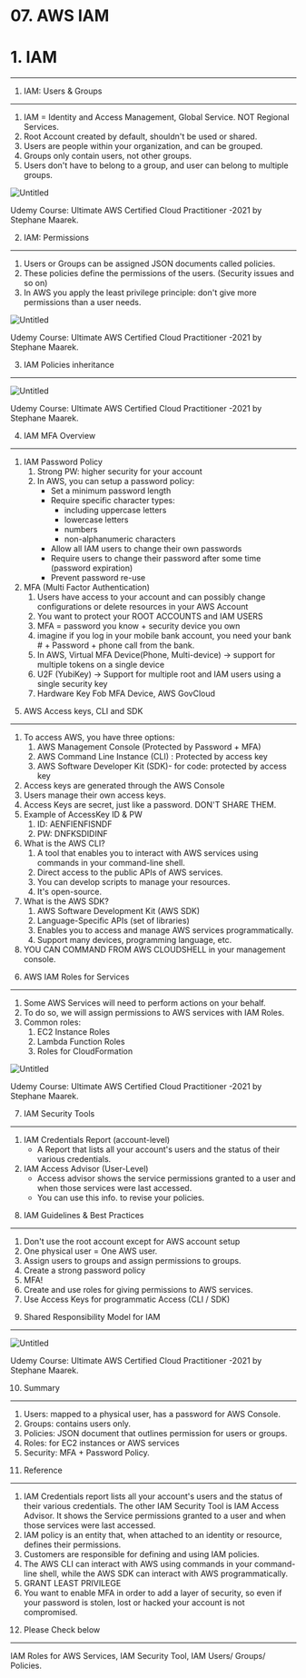 # 07. AWS IAM

# 1. IAM

---

1) IAM: Users & Groups

---

1. IAM = Identity and Access Management, Global Service. NOT Regional Services.
2. Root Account created by default, shouldn't be used or shared.
3. Users are people within your organization, and can be grouped.
4. Groups only contain users, not other groups.
5. Users don't have to belong to a group, and user can belong to multiple groups.

![Untitled](07%20AWS%20IAM%20be2c022a3bde4568b87ef34ec2d2e253/Untitled.png)

Udemy Course: Ultimate AWS Certified Cloud Practitioner -2021 by Stephane Maarek.

2) IAM: Permissions

---

1. Users or Groups can be assigned JSON documents called policies.
2. These policies define the permissions of the users. (Security issues and so on)
3. In AWS you apply the least privilege principle: don't give more permissions than a user needs.

![Untitled](07%20AWS%20IAM%20be2c022a3bde4568b87ef34ec2d2e253/Untitled%201.png)

Udemy Course: Ultimate AWS Certified Cloud Practitioner -2021 by Stephane Maarek.

3) IAM Policies inheritance

---

![Untitled](07%20AWS%20IAM%20be2c022a3bde4568b87ef34ec2d2e253/Untitled%202.png)

Udemy Course: Ultimate AWS Certified Cloud Practitioner -2021 by Stephane Maarek.

4) IAM MFA Overview

---

1. IAM Password Policy
    1. Strong PW: higher security for your account
    2. In AWS, you can setup a password policy:
        - Set a minimum password length
        - Require specific character types:
            - including uppercase letters
            - lowercase letters
            - numbers
            - non-alphanumeric characters
        - Allow all IAM users to change their own passwords
        - Require users to change their password after some time (password expiration)
        - Prevent password re-use
2. MFA (Multi Factor Authentication)
    1. Users have access to your account and can possibly change configurations or delete resources in your AWS Account
    2. You want to protect your ROOT ACCOUNTS and IAM USERS
    3. MFA = password you know + security device you own
    4. imagine if you log in your mobile bank account, you need your bank # + Password + phone call from the bank.
    5. In AWS, Virtual MFA Device(Phone, Multi-device) → support for multiple tokens on a single device
    6. U2F (YubiKey) → Support for multiple root and IAM users using a single security key
    7. Hardware Key Fob MFA Device, AWS GovCloud

5) AWS Access keys, CLI and SDK

---

1. To access AWS, you have three options:
    1. AWS Management Console (Protected by Password + MFA)
    2. AWS Command Line Instance (CLI) : Protected by access key
    3. AWS Software Developer Kit (SDK)- for code: protected by access key
2. Access keys are generated through the AWS Console
3. Users manage their own access keys.
4. Access Keys are secret, just like a password. DON'T SHARE THEM.
5. Example of AccessKey ID & PW
    1. ID: AENFIENFISNDF
    2. PW: DNFKSDIDINF
6. What is the AWS CLI?
    1. A tool that enables you to interact with AWS services using commands in your command-line shell.
    2. Direct access to the public APIs of AWS services.
    3. You can develop scripts to manage your resources.
    4. It's open-source.
7. What is the AWS SDK?
    1. AWS Software Development Kit (AWS SDK)
    2. Language-Specific APIs (set of libraries)
    3. Enables you to access and manage AWS services programmatically.
    4. Support many devices, programming language, etc.
8. YOU CAN COMMAND FROM AWS CLOUDSHELL in your management console.

6) AWS IAM Roles for Services

---

1. Some AWS Services will need to perform actions on your behalf.
2. To do so, we will assign permissions to AWS services with IAM Roles.
3. Common roles:
    1. EC2 Instance Roles
    2. Lambda Function Roles
    3. Roles for CloudFormation

![Untitled](07%20AWS%20IAM%20be2c022a3bde4568b87ef34ec2d2e253/Untitled%203.png)

Udemy Course: Ultimate AWS Certified Cloud Practitioner -2021 by Stephane Maarek.

7) IAM Security Tools

---

1. IAM Credentials Report (account-level)
    - A Report that lists all your account's users and the status of their various credentials.
2. IAM Access Advisor (User-Level)
    - Access advisor shows the service permissions granted to a user and when those services were last accessed.
    - You can use this info. to revise your policies.

8) IAM Guidelines & Best Practices

---

1. Don't use the root account except for AWS account setup
2. One physical user = One AWS user.
3. Assign users to groups and assign permissions to groups.
4. Create a strong password policy
5. MFA!
6. Create and use roles for giving permissions to AWS services.
7. Use Access Keys for programmatic Access (CLI / SDK)

9) Shared Responsibility Model for IAM

---

![Untitled](07%20AWS%20IAM%20be2c022a3bde4568b87ef34ec2d2e253/Untitled%204.png)

Udemy Course: Ultimate AWS Certified Cloud Practitioner -2021 by Stephane Maarek.

10) Summary

---

1. Users: mapped to a physical user, has a password for AWS Console.
2. Groups: contains users only.
3. Policies: JSON document that outlines permission for users or groups.
4. Roles: for EC2 instances or AWS services
5. Security: MFA + Password Policy.

11) Reference

---

1. IAM Credentials report lists all your account's users and the status of their various credentials. The other IAM Security Tool is IAM Access Advisor. It shows the Service permissions granted to a user and when those services were last accessed.
2. IAM policy is an entity that, when attached to an identity or resource, defines their permissions.
3. Customers are responsible for defining and using IAM policies.
4. The AWS CLI can interact with AWS using commands in your command-line shell, while the AWS SDK can interact with AWS programmatically.
5. GRANT LEAST PRIVILEGE
6. You want to enable MFA in order to add a layer of security, so even if your password is stolen, lost or hacked your account is not compromised.

12) Please Check below

---

IAM Roles for AWS Services, IAM Security Tool, IAM Users/ Groups/ Policies.